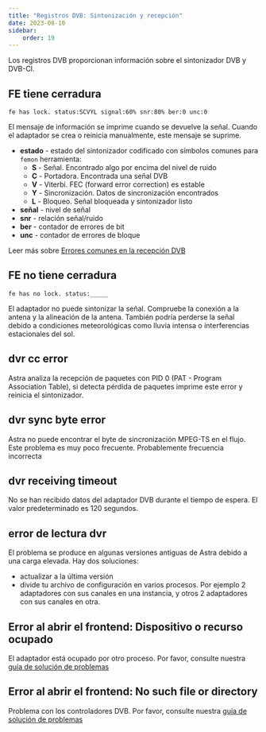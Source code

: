 ```yaml
---
title: "Registros DVB: Sintonización y recepción"
date: 2023-08-10
sidebar:
    order: 19
---
```


Los registros DVB proporcionan información sobre el sintonizador DVB y DVB-CI.

## FE tiene cerradura[](/es/astra/admin-guide/log/dvb#fe-has-lock)

```
fe has lock. status:SCVYL signal:60% snr:80% ber:0 unc:0
```

El mensaje de información se imprime cuando se devuelve la señal. Cuando el adaptador se crea o reinicia manualmente, este mensaje se suprime.

- **estado** - estado del sintonizador codificado con símbolos comunes para `femon` herramienta:
    - **S** - Señal. Encontrado algo por encima del nivel de ruido
    - **C** - Portadora. Encontrada una señal DVB
    - **V** - Viterbi. FEC (forward error correction) es estable
    - **Y** - Sincronización. Datos de sincronización encontrados
    - **L** - Bloqueo. Señal bloqueada y sintonizador listo
- **señal** - nivel de señal
- **snr** - relación señal/ruido
- **ber** - contador de errores de bit
- **unc** - contador de errores de bloque

Leer más sobre [Errores comunes en la recepción DVB](/es/misc/troubleshooting/errors)

## FE no tiene cerradura[](/es/astra/admin-guide/log/dvb#fe-has-no-lock)

```
fe has no lock. status:_____
```

El adaptador no puede sintonizar la señal. Compruebe la conexión a la antena y la alineación de la antena. También podría perderse la señal debido a condiciones meteorológicas como lluvia intensa o interferencias estacionales del sol.

## dvr cc error[](/es/astra/admin-guide/log/dvb#dvr-cc-error)

Astra analiza la recepción de paquetes con PID 0 (PAT - Program Association Table), si detecta pérdida de paquetes imprime este error y reinicia el sintonizador.

## dvr sync byte error[](/es/astra/admin-guide/log/dvb#dvr-sync-byte-error)

Astra no puede encontrar el byte de sincronización MPEG-TS en el flujo. Este problema es muy poco frecuente. Probablemente frecuencia incorrecta

## dvr receiving timeout[](/es/astra/admin-guide/log/dvb#dvr-receiving-timeout)

No se han recibido datos del adaptador DVB durante el tiempo de espera. El valor predeterminado es 120 segundos.

## error de lectura dvr[](/es/astra/admin-guide/log/dvb#dvr-read-error)

El problema se produce en algunas versiones antiguas de Astra debido a una carga elevada. Hay dos soluciones:

- actualizar a la última versión
- divide tu archivo de configuración en varios procesos. Por ejemplo 2 adaptadores con sus canales en una instancia, y otros 2 adaptadores con sus canales en otra.

## Error al abrir el frontend: Dispositivo o recurso ocupado[](/es/astra/admin-guide/log/dvb#failed-to-open-frontend-device-or-resource-busy)

El adaptador está ocupado por otro proceso. Por favor, consulte nuestra [guía de solución de problemas](/es/misc/troubleshooting/receiving#failed-to-open-frontend-device-or-resource-busy)

## Error al abrir el frontend: No such file or directory[](/es/astra/admin-guide/log/dvb#failed-to-open-frontend-no-such-file-or-directory)

Problema con los controladores DVB. Por favor, consulte nuestra [guía de solución de problemas](/es/misc/troubleshooting/receiving#failed-to-open-frontend-no-such-file-or-directory)
